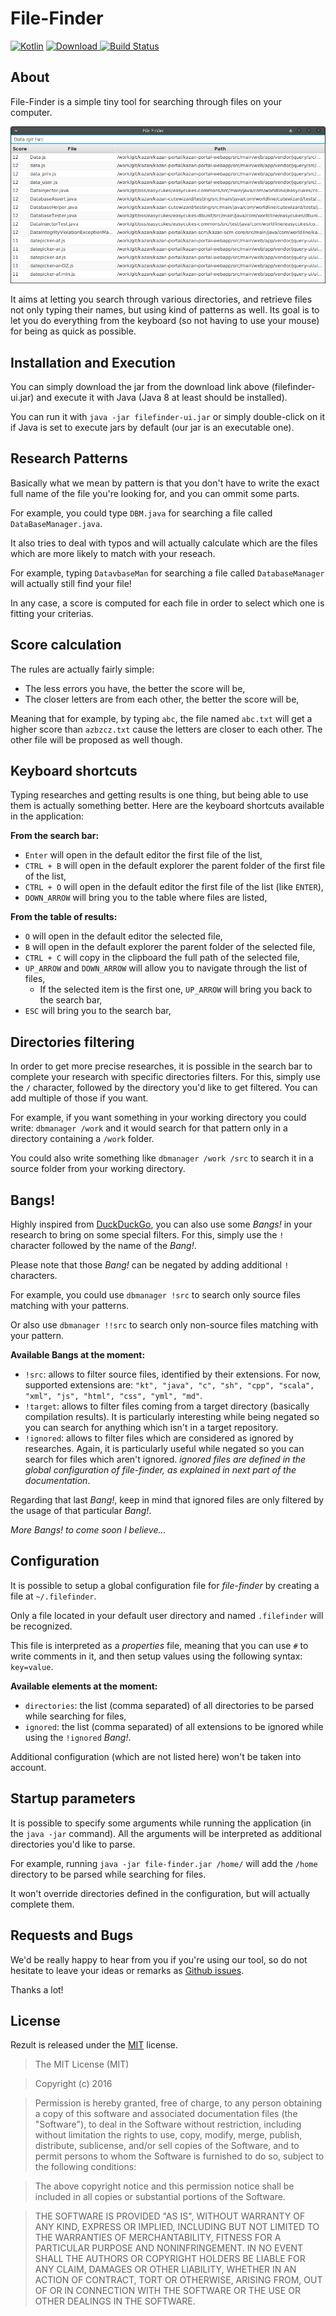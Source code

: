 # File-Finder

[![Kotlin](https://img.shields.io/badge/kotlin-1.0.3-blue.svg)](http://kotlinlang.org) [ ![Download](https://api.bintray.com/packages/ktoolz/maven/file-finder/images/download.svg) ](https://bintray.com/ktoolz/maven/file-finder/_latestVersion) [![Build Status](https://travis-ci.org/ktoolz/file-finder.svg?branch=master)](https://travis-ci.org/ktoolz/file-finder)

## About

File-Finder is a simple tiny tool for searching through files on your computer.

![Screenshot of File-Finder](etc/screenshot.png)

It aims at letting you search through various directories, and retrieve files not only typing their names, but using kind of patterns as well. Its goal is to let you do everything from the keyboard (so not having to use your mouse) for being as quick as possible.

## Installation and Execution

You can simply download the jar from the download link above (filefinder-ui.jar) and execute it with Java (Java 8 at least should be installed).

You can run it with `java -jar filefinder-ui.jar` or simply double-click on it if Java is set to execute jars by default (our jar is an executable one).

## Research Patterns

Basically what we mean by pattern is that you don't have to write the exact full name of the file you're looking for, and you can ommit some parts.

For example, you could type `DBM.java` for searching a file called `DataBaseManager.java`.

It also tries to deal with typos and will actually calculate which are the files which are more likely to match with your reseach.

For example, typing `DatavbaseMan` for searching a file called `DatabaseManager` will actually still find your file!

In any case, a score is computed for each file in order to select which one is fitting your criterias.

## Score calculation

The rules are actually fairly simple:

- The less errors you have, the better the score will be,
- The closer letters are from each other, the better the score will be,

Meaning that for example, by typing `abc`, the file named `abc.txt` will get a higher score than `azbzcz.txt` cause the letters are closer to each other. The other file will be proposed as well though.

## Keyboard shortcuts

Typing researches and getting results is one thing, but being able to use them is actually something better. Here are the keyboard shortcuts available in the application:

__From the search bar:__

- `Enter` will open in the default editor the first file of the list,
- `CTRL + B` will open in the default explorer the parent folder of the first file of the list,
- `CTRL + O` will open in the default editor the first file of the list (like `ENTER`),
- `DOWN_ARROW` will bring you to the table where files are listed,

__From the table of results:__

- `O` will open in the default editor the selected file,
- `B` will open in the default explorer the parent folder of the selected file,
- `CTRL + C` will copy in the clipboard the full path of the selected file,
- `UP_ARROW` and `DOWN_ARROW` will allow you to navigate through the list of files,
    - If the selected item is the first one, `UP_ARROW` will bring you back to the search bar,
- `ESC` will bring you to the search bar,

## Directories filtering

In order to get more precise researches, it is possible in the search bar to complete your research with specific directories filters. For this, simply use the `/` character, followed by the directory you'd like to get filtered. You can add multiple of those if you want.

For example, if you want something in your working directory you could write: `dbmanager /work` and it would search for that pattern only in a directory containing a `/work` folder.

You could also write something like `dbmanager /work /src` to search it in a source folder from your working directory.

## Bangs!

Highly inspired from [DuckDuckGo](https://duckduckgo.com/bang), you can also use some _Bangs!_ in your research to bring on some special filters. For this, simply use the `!` character followed by the name of the _Bang!_.

Please note that those _Bang!_ can be negated by adding additional `!` characters.

For example, you could use `dbmanager !src` to search only source files matching with your patterns.

Or also use `dbmanager !!src` to search only non-source files matching with your pattern.

__Available Bangs at the moment:__

- `!src`: allows to filter source files, identified by their extensions. For now, supported extensions are:
 `"kt", "java", "c", "sh", "cpp", "scala", "xml", "js", "html", "css", "yml", "md"`.
- `!target`: allows to filter files coming from a target directory (basically compilation results). It is particularly interesting while being negated so you can search for anything which isn't in a target repository.
- `!ignored`: allows to filter files which are considered as ignored by researches. Again, it is particularly useful while negated so you can search for files which aren't ignored. _ignored files are defined in the global configuration of file-finder, as explained in next part of the documentation_.

Regarding that last _Bang!_, keep in mind that ignored files are only filtered by the usage of that particular _Bang!_.

_More Bangs! to come soon I believe..._

## Configuration

It is possible to setup a global configuration file for _file-finder_ by creating a file at `~/.filefinder`.

Only a file located in your default user directory and named `.filefinder` will be recognized.

This file is interpreted as a _properties_ file, meaning that you can use `#` to write comments in it, and then setup values using the following syntax: `key=value`.

__Available elements at the moment:__

- `directories`: the list (comma separated) of all directories to be parsed while searching for files,
- `ignored`: the list (comma separated) of all extensions to be ignored while using the `!ignored` _Bang!_.

Additional configuration (which are not listed here) won't be taken into account.

## Startup parameters

It is possible to specify some arguments while running the application (in the `java -jar` command). All the arguments will be interpreted as additional directories you'd like to parse.

For example, running `java -jar file-finder.jar /home/` will add the `/home` directory to be parsed while searching for files.

It won't override directories defined in the configuration, but will actually complete them.

## Requests and Bugs

We'd be really happy to hear from you if you're using our tool, so do not hesitate to leave your ideas or remarks as [Github issues](https://github.com/ktoolz/file-finder/issues).

Thanks a lot!

## License

Rezult is released under the [MIT](http://opensource.org/licenses/MIT) license.
>The MIT License (MIT)

>Copyright (c) 2016

>Permission is hereby granted, free of charge, to any person obtaining a copy
>of this software and associated documentation files (the "Software"), to deal
>in the Software without restriction, including without limitation the rights
>to use, copy, modify, merge, publish, distribute, sublicense, and/or sell
>copies of the Software, and to permit persons to whom the Software is
>furnished to do so, subject to the following conditions:

>The above copyright notice and this permission notice shall be included in
>all copies or substantial portions of the Software.

>THE SOFTWARE IS PROVIDED "AS IS", WITHOUT WARRANTY OF ANY KIND, EXPRESS OR
>IMPLIED, INCLUDING BUT NOT LIMITED TO THE WARRANTIES OF MERCHANTABILITY,
>FITNESS FOR A PARTICULAR PURPOSE AND NONINFRINGEMENT. IN NO EVENT SHALL THE
>AUTHORS OR COPYRIGHT HOLDERS BE LIABLE FOR ANY CLAIM, DAMAGES OR OTHER
>LIABILITY, WHETHER IN AN ACTION OF CONTRACT, TORT OR OTHERWISE, ARISING FROM,
>OUT OF OR IN CONNECTION WITH THE SOFTWARE OR THE USE OR OTHER DEALINGS IN
>THE SOFTWARE.
